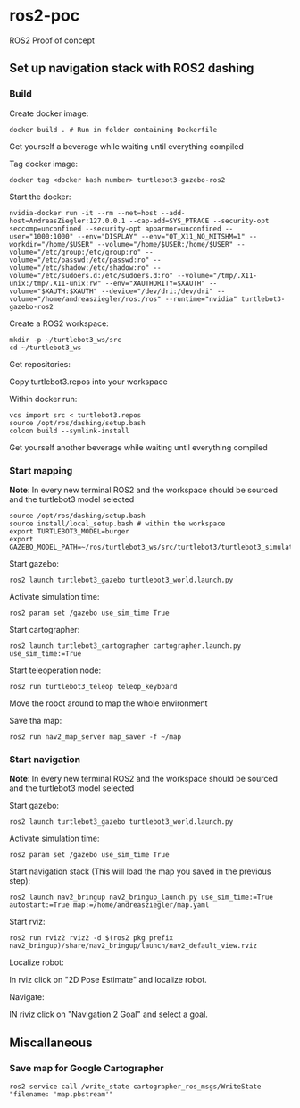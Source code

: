 # ros2-poc
ROS2 Proof of concept

## Set up navigation stack with ROS2 dashing

### Build

Create docker image:
```
docker build . # Run in folder containing Dockerfile
```

Get yourself a beverage while waiting until everything compiled

Tag docker image:
```
docker tag <docker hash number> turtlebot3-gazebo-ros2
```

Start the docker:
```
nvidia-docker run -it --rm --net=host --add-host=AndreasZiegler:127.0.0.1 --cap-add=SYS_PTRACE --security-opt seccomp=unconfined --security-opt apparmor=unconfined --user="1000:1000" --env="DISPLAY" --env="QT_X11_NO_MITSHM=1" --workdir="/home/$USER" --volume="/home/$USER:/home/$USER" --volume="/etc/group:/etc/group:ro" --volume="/etc/passwd:/etc/passwd:ro" --volume="/etc/shadow:/etc/shadow:ro" --volume="/etc/sudoers.d:/etc/sudoers.d:ro" --volume="/tmp/.X11-unix:/tmp/.X11-unix:rw" --env="XAUTHORITY=$XAUTH" --volume="$XAUTH:$XAUTH" --device="/dev/dri:/dev/dri" --volume="/home/andreasziegler/ros:/ros" --runtime="nvidia" turtlebot3-gazebo-ros2
```

Create a ROS2 workspace:
```
mkdir -p ~/turtlebot3_ws/src
cd ~/turtlebot3_ws
```

Get repositories:

Copy turtlebot3.repos into your workspace

Within docker run:
```
vcs import src < turtlebot3.repos
source /opt/ros/dashing/setup.bash
colcon build --symlink-install
```

Get yourself another beverage while waiting until everything compiled


### Start mapping

**Note**: In every new terminal ROS2 and the workspace should be sourced and the turtlebot3 model selected

```
source /opt/ros/dashing/setup.bash
source install/local_setup.bash # within the workspace
export TURTLEBOT3_MODEL=burger
export GAZEBO_MODEL_PATH=~/ros/turtlebot3_ws/src/turtlebot3/turtlebot3_simulations/turtlebot3_gazebo/models/:$GAZEBO_MODEL_PATH
```

Start gazebo:
```
ros2 launch turtlebot3_gazebo turtlebot3_world.launch.py
```

Activate simulation time:
```
ros2 param set /gazebo use_sim_time True
```

Start cartographer:
```
ros2 launch turtlebot3_cartographer cartographer.launch.py use_sim_time:=True
```

Start teleoperation node:
```
ros2 run turtlebot3_teleop teleop_keyboard
```

Move the robot around to map the whole environment

Save tha map:
```
ros2 run nav2_map_server map_saver -f ~/map
```

### Start navigation

**Note**: In every new terminal ROS2 and the workspace should be sourced and the turtlebot3 model selected

Start gazebo:
```
ros2 launch turtlebot3_gazebo turtlebot3_world.launch.py
```

Activate simulation time:
```
ros2 param set /gazebo use_sim_time True
```

Start navigation stack (This will load the map you saved in the previous step):
```
ros2 launch nav2_bringup nav2_bringup_launch.py use_sim_time:=True autostart:=True map:=/home/andreasziegler/map.yaml
```

Start rviz:
```
ros2 run rviz2 rviz2 -d $(ros2 pkg prefix nav2_bringup)/share/nav2_bringup/launch/nav2_default_view.rviz
```

Localize robot:

In rviz click on "2D Pose Estimate" and localize robot.

Navigate:

IN riviz click on "Navigation 2 Goal" and select a goal.


## Miscallaneous

### Save map for Google Cartographer
```
ros2 service call /write_state cartographer_ros_msgs/WriteState "filename: 'map.pbstream'"
```
